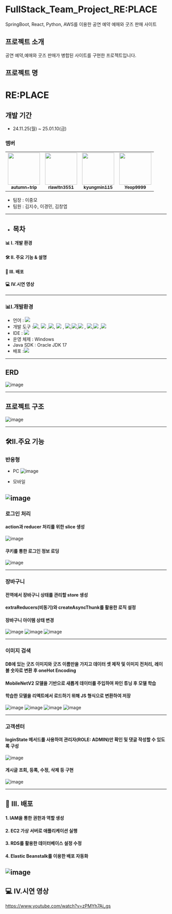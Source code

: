 # FullStack_Team_Project_RE:PLACE
SpringBoot, React, Python, AWS를 이용한 공연 예약 예매와 굿즈 판매 사이트

## 프로젝트 소개
공연 예약,예매와 굿즈 판매가 병합된 사이트를 구현한 프로젝트입니다.

## 프로젝트 명 

# RE:PLACE

## 개발 기간

- 24.11.25(월) ~ 25.01.10(금)

### 맴버

<table>
  <tr>
    <td align="center"><a href="https://github.com/autumn-trip"><img src="https://avatars.githubusercontent.com/autumn-trip" width="100px;" alt=""/><br /><sub><b>autumn-trip</b></sub></a></td>
    <td align="center"><a href="https://github.com/rlawltn3551"><img src="https://avatars.githubusercontent.com/rlawltn3551" width="100px;" alt=""/><br /><sub><b>rlawltn3551</b></sub></a></td>
    <td align="center"><a href="https://github.com/kyungmin115"><img src="https://avatars.githubusercontent.com/kyungmin115" width="100px;" alt=""/><br /><sub><b>kyungmin115</b></sub></a></td>
     <td align="center"><a href="https://github.com/Yeop9999"><img src="https://avatars.githubusercontent.com/Yeop9999" width="100px;" alt=""/><br /><sub><b>Yeop9999</b></sub></a></td>
  </tr>
</table>

- 팀장 : 이중모
- 팀원 : 김지수, 이경민, 김창엽

 ------------------------------------------------------------------------------------
- ## 목차

#### 📊 I. 개발 환경

#### 🛠 II. 주요 기능 & 설명

#### 📑 III. 배포

#### 💻 IV.시연 영상


--------------------------------------------------------------------------------------

### 📊I.개발환경

- 언어 : <img src="https://img.shields.io/badge/java-007396?style=for-the-badge&logo=java&logoColor=white"> 
- 개발 도구 :<img src="https://img.shields.io/badge/springboot-6DB33F?style=for-the-badge&logo=springboot&logoColor=white">,   <img src="https://img.shields.io/badge/springsecurity-6DB33F?style=for-the-badge&logo=springsecurity&logoColor=white"> ,<img src="https://img.shields.io/badge/react-61DAFB?style=for-the-badge&logo=react&logoColor=black">, <img src="https://img.shields.io/badge/redux-764ABC?style=for-the-badge&logo=redux&logoColor=white">
, <img src="https://img.shields.io/badge/python-3776AB?style=for-the-badge&logo=python&logoColor=white">,<img src="https://img.shields.io/badge/tensorflow-FF6F00?style=for-the-badge&logo=tensorflow&logoColor=white">,<img src="https://img.shields.io/badge/html5-E34F26?style=for-the-badge&logo=html5&logoColor=white"> , <img src="https://img.shields.io/badge/css-1572B6?style=for-the-badge&logo=css3&logoColor=white">,<img src="https://img.shields.io/badge/sass-CC6699?style=for-the-badge&logo=sass&logoColor=white"> ,<img src="https://img.shields.io/badge/mariadb-003545?style=for-the-badge&logo=mariadb&logoColor=white">
- IDE : <img src="https://img.shields.io/badge/intellij-000000?style=for-the-badge&logo=intellijidea&logoColor=white">
- 운영 체제 : Windows
- Java SDK : Oracle JDK 17
- 배포 :<img src="https://img.shields.io/badge/aws-232F3E?style=for-the-badge&logo=amazonwebservices&logoColor=white">

- ---
## ERD
![image](https://github.com/user-attachments/assets/92f8894c-d50e-4d90-909e-4e3e157ad0ef)


---
## 프로젝트 구조
![image](https://github.com/user-attachments/assets/6f139c1b-74e4-4484-8ed2-3228bf159743)

---

##  🛠II.주요 기능

### 반응형

- PC
  ![image](https://github.com/user-attachments/assets/0e50e1a1-6464-4c4e-a658-be2188acff67)
  
- 모바일
  
 ![image](https://github.com/user-attachments/assets/c94c2193-5f89-4a1b-aa62-3389df99f4ac)
 -------------------------------------------------------------------------------------

### 로그인 처리

#### action과 reducer 처리를 위한 slice 생성
![image](https://github.com/user-attachments/assets/fd97172b-766c-4dd3-abfe-30b6ac8c39ee)

#### 쿠키를 통한 로그인 정보 로딩
![image](https://github.com/user-attachments/assets/d69525c7-c16e-4e83-b43b-41ddd8d06bdf)


 -------------------------------------------------------------------------------------
### 장바구니

#### 전역에서 장바구니 상태를 관리할 store 생성
#### extraReducers(비동기)와 createAsyncThunk를 활용한 로직 설정
#### 장바구니 아이템 상태 변경
![image](https://github.com/user-attachments/assets/69c4bc82-63c3-43ac-bcc8-6474321698d5)
![image](https://github.com/user-attachments/assets/7ef0ba30-20b8-4b97-b26a-2d68562c2d64)
![image](https://github.com/user-attachments/assets/4b093661-d2e9-4cb1-b7d8-3926e6896721)

 -------------------------------------------------------------------------------------
### 이미지 검색

#### DB에 있는 굿즈 이미지와 굿즈 이름만을 가지고 데이터 셋 제작 및 이미지 전처리, 레이블 숫자로 변환 후 oneHot Encoding
#### MobileNetV2 모델을 기반으로 새롭게 데이터를 주입하여 파인 튜닝 후 모델 학습
#### 학습한 모델을 리액트에서 로드하기 위해 JS 형식으로 변환하여 저장
![image](https://github.com/user-attachments/assets/edaa4699-5fcb-4c44-a060-73a5bf8c4069)
![image](https://github.com/user-attachments/assets/e156da96-8fa9-4d25-a9d6-f38bccc6e388)
![image](https://github.com/user-attachments/assets/12361f78-60a0-4703-8928-8b6c1918028d)
![image](https://github.com/user-attachments/assets/f5ebef84-8f02-4058-be1d-0f82f927862d)

 -------------------------------------------------------------------------------------
### 고객센터

#### loginState 메서드를 사용하여 관리자(ROLE: ADMIN)만 확인 및 댓글 작성할 수 있도록 구성
![image](https://github.com/user-attachments/assets/95a43c6f-bf65-49bf-b07f-8b7bee16c408)

#### 게시글 조회, 등록, 수정, 삭제 등 구현
![image](https://github.com/user-attachments/assets/ec6680d1-1fc5-48d5-bf57-7ec8c061fc3e)

 -------------------------------------------------------------------------------------
## 📑 III. 배포

#### 1. IAM을 통한 권한과 역할 생성<br>
#### 2. EC2 가상 서버로 애플리케이션 실행<br>
#### 3. RDS를 활용한 데이터베이스 설정 수정<br>
#### 4. Elastic Beanstalk를 이용한 배포 자동화 
![image](https://github.com/user-attachments/assets/17fbf62c-c4fa-4aaf-a25d-273bd73bba03)
 -------------------------------------------------------------------------------------
## 💻 IV.시연 영상
https://www.youtube.com/watch?v=zPMYh7Ai_gs
